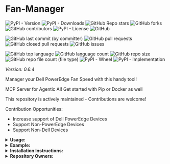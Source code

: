 # Fan-Manager

![PyPI - Version](https://img.shields.io/pypi/v/fan-manager)
![PyPI - Downloads](https://img.shields.io/pypi/dd/fan-manager)
![GitHub Repo stars](https://img.shields.io/github/stars/Knuckles-Team/fan-manager)
![GitHub forks](https://img.shields.io/github/forks/Knuckles-Team/fan-manager)
![GitHub contributors](https://img.shields.io/github/contributors/Knuckles-Team/fan-manager)
![PyPI - License](https://img.shields.io/pypi/l/fan-manager)
![GitHub](https://img.shields.io/github/license/Knuckles-Team/fan-manager)

![GitHub last commit (by committer)](https://img.shields.io/github/last-commit/Knuckles-Team/fan-manager)
![GitHub pull requests](https://img.shields.io/github/issues-pr/Knuckles-Team/fan-manager)
![GitHub closed pull requests](https://img.shields.io/github/issues-pr-closed/Knuckles-Team/fan-manager)
![GitHub issues](https://img.shields.io/github/issues/Knuckles-Team/fan-manager)

![GitHub top language](https://img.shields.io/github/languages/top/Knuckles-Team/fan-manager)
![GitHub language count](https://img.shields.io/github/languages/count/Knuckles-Team/fan-manager)
![GitHub repo size](https://img.shields.io/github/repo-size/Knuckles-Team/fan-manager)
![GitHub repo file count (file type)](https://img.shields.io/github/directory-file-count/Knuckles-Team/fan-manager)
![PyPI - Wheel](https://img.shields.io/pypi/wheel/fan-manager)
![PyPI - Implementation](https://img.shields.io/pypi/implementation/fan-manager)

*Version: 0.6.4*

Manager your Dell PowerEdge Fan Speed with this handy tool!

MCP Server for Agentic AI! Get started with Pip or Docker as well

This repository is actively maintained - Contributions are welcome!

Contribution Opportunities:
- Increase support of Dell PowerEdge Devices
- Support Non-PowerEdge Devices
- Support Non-Dell Devices

<details>
  <summary><b>Usage:</b></summary>

| Short Flag | Long Flag   | Description                                            |
|------------|-------------|--------------------------------------------------------|
| -h         | --help      | See usage for fan-manager                              |
| -i         | --intensity | Intensity of Fan Speed - Scales Logarithmically (0-10) |
| -c         | --cold      | Minimum Temperature for Fan Speed                      |
| -w         | --warm      | Maximum Temperature for Fan Speed                      |
| -s         | --slow      | Minimum Fan Speed                                      |
| -f         | --fast      | Maximum Fan Speed                                      |
| -p         | --poll-rate | Poll Rate for CPU Temperature in Seconds               |

</details>

<details>
  <summary><b>Example:</b></summary>

Python
```bash
fan-manager --intensity 5 --cold 50 --warm 80 --slow 5 --fast 100 --poll-rate 24
```

Docker Compose

Fan Manager
```docker-compose
---
services:
  fan-manager:
    image: knucklessg1/fan-manager:latest
    container_name: server_fan_speed
    privileged: true
    environment:
      MODE: "fan-manager"
      INTENSITY: ${INTENSITY}
      COLD: ${COLD}
      WARM: ${WARM}
      SLOW: ${SLOW}
      FAST: ${FAST}
      POLL_RATE: ${POLL_RATE}
    volumes:
      - /dev/ipmi0:/dev/ipmi0
    restart: unless-stopped
```

Fan Manager MCP Server
```docker-compose
---
services:
  fan-manager-mcp:
    image: knucklessg1/fan-manager:latest
    container_name: server_fan_speed
    privileged: true
    environment:
      MODE: "fan-manager-mcp"
      HOST: 0.0.0.0
      PORT: 8030
      TRANSPORT: "http"
    volumes:
      - /dev/ipmi0:/dev/ipmi0
    restart: unless-stopped
```

Docker Run
```bash
docker run -it -d knucklessg1/fan-manager:latest fan-manager
```

Docker Compose
```bash
docker-compose up --build -d
```

## Use with AI

Configure `mcp.json`

Recommended: Store secrets in environment variables with lookup in JSON file.

For Testing Only: Plain text storage will also work, although **not** recommended.

```json
{
  "mcpServers": {
    "fan-manager": {
      "command": "uv",
      "args": [
        "run",
        "--with",
        "fan-manager",
        "fan-manager-mcp"
      ],
      "timeout": 200000
    }
  }
}
```

</details>

<details>
  <summary><b>Installation Instructions:</b></summary>

Install Python Package

```bash
python -m pip install fan-manager
```

</details>

<details>
  <summary><b>Repository Owners:</b></summary>


<img width="100%" height="180em" src="https://github-readme-stats.vercel.app/api?username=Knucklessg1&show_icons=true&hide_border=true&&count_private=true&include_all_commits=true" />

![GitHub followers](https://img.shields.io/github/followers/Knucklessg1)
![GitHub User's stars](https://img.shields.io/github/stars/Knucklessg1)
</details>
